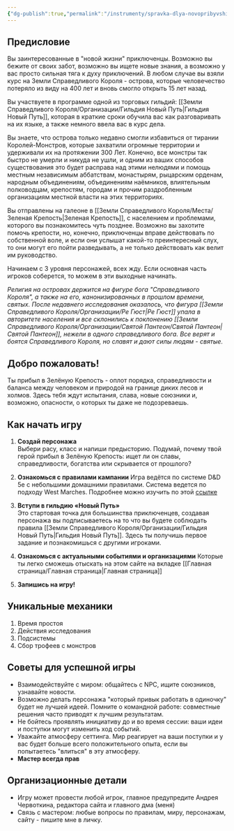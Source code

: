 ```yaml
---
{"dg-publish":true,"permalink":"/instrumenty/spravka-dlya-novopribyvshih/"}
---
```


## Предисловие
Вы заинтересованные в "новой жизни" приключенцы. Возможно вы бежите от своих забот, возможно вы ищете новые знания, а возможно у вас просто сильная тяга к духу приключений. В любом случае вы взяли курс на Земли Справедливого Короля - острова, которые человечество потеряло из виду на 400 лет и вновь смогло открыть 15 лет назад.

Вы участвуете в программе одной из торговых гильдий: [[Земли Справедливого Короля/Организации/Гильдия Новый Путь\|Гильдия Новый Путь]], которая в краткие сроки обучила вас как разговаривать на их языке, а также немного ввела вас в курс дела.

Вы знаете, что острова только недавно смогли избавиться от тирании Королей-Монстров, которые захватили огромные территории и удерживали их на протяжении 300 Лет. Конечно, все монстры так быстро не умерли и никуда не ушли, и одним из ваших способов существования это будет расправа над этими нелюдями и помощь местным независимым аббатствам, монастырям, рыцарским орденам, народным объединениям, объединениям наёмников, влиятельным полководцам, крепостям, городам и прочим раздробленным организациям местной власти на этих территориях.

Вы отправлены на галеоне в [[Земли Справедливого Короля/Места/Зеленая Крепость\|Зеленая Крепость]], с населением и проблемами, которого вы познакомитесь чуть позднее. Возможно вы захотите помочь крепости, но, конечно, приключенцы вправе действовать по собственной воле, и если они услышат какой-то преинтересный слух, то они могут его пойти разведывать, а не только действовать как велит им руководство.

Начинаем с 3 уровня персонажей, всех жду. Если основная часть игроков соберется, то можем в эти выходные начинать.

*Религия на островах держится на фигуре бога "Справедливого Короля", а также на его, канонизированных в прошлом времени, святых. После недавнего исследования оказалось, что фигура [[Земли Справедливого Короля/Организации/Ре Гюст\|Ре Гюст]] упала в авторитете населения и все склонились к поклонению [[Земли Справедливого Короля/Организации/Святой Пантеон/Святой Пантеон\|Святой Пантеон]], нежели в одного справедливого бога. Все верят и боятся Справедливого Короля, но славят и дают силы людям - святые.*

## Добро пожаловать!

Ты прибыл в Зелёную Крепость - оплот порядка, справедливости и баланса между человеком и природой на границе диких лесов и холмов. Здесь тебя ждут испытания, слава, новые союзники и, возможно, опасности, о которых ты даже не подозреваешь.

## Как начать игру

1. **Создай персонажа**  
Выбери расу, класс и напиши предысторию. Подумай, почему твой герой прибыл в Зелёную Крепость: ищет ли он славы, справедливости, богатства или скрывается от прошлого?

2. **Ознакомься с правилами кампании**
Игра ведётся по системе D&D 5e с небольшими домашними правилами. Система ведется по подходу West Marches. Подробнее можно изучить по этой [ссылке](https://longstoryshort.app/long/west-marches-language/#:~:text=West%20Marches%20%E2%80%94%20%D1%8D%D1%82%D0%BE%20%D1%81%D1%82%D0%B8%D0%BB%D1%8C%20%D0%B8%D0%B3%D1%80%D1%8B,%D0%BE%D1%82%D0%BF%D1%80%D0%B0%D0%B2%D0%BB%D1%8F%D1%8E%D1%89%D0%B8%D0%B5%D1%81%D1%8F%20%D0%BD%D0%B0%20%D0%B7%D0%B0%D0%B4%D0%B0%D0%BD%D0%B8%D1%8F%20%D0%B8%D0%BB%D0%B8%20%D0%BC%D0%B8%D1%81%D1%81%D0%B8%D0%B8.)

3. **Вступи в гильдию «Новый Путь»**  
Это стартовая точка для большинства приключенцев, создавая персонажа вы подписываетесь на то что вы будете соблюдать правила [[Земли Справедливого Короля/Организации/Гильдия Новый Путь\|Гильдия Новый Путь]]. Здесь ты получишь первое задание и познакомишься с другими игроками.

4. **Ознакомься с актуальными событиями и организациями**
Которые ты легко сможешь отыскать на этом сайте на вкладке [[Главная страница/Главная страница\|Главная страница]]

5. **Запишись на игру!**

## Уникальные механики

1. Время простоя 
2. Действия исследования
3. Подсистемы
4. Сбор трофеев с монстров

## Советы для успешной игры

- Взаимодействуйте с миром: общайтесь с NPC, ищите союзников, узнавайте новости.
- Возможно делать персонажа "который привык работать в одиночку" будет не лучшей идеей. Помните о командной работе: совместные решения часто приводят к лучшим результатам. 
- Не бойтесь проявлять инициативу до и во время сессии: ваши идеи и поступки могут изменить ход событий.
- Уважайте атмосферу сеттинга. Мир реагирует на ваши поступки и у вас будет больше всего положительного опыта, если вы попытаетесь "влиться" в эту атмосферу.
- **Мастер всегда прав**

## Организационные детали
- Игру может провести любой игрок, главное предупредите Андрея Червоткина, редактора сайта и главного дма (меня)
- Связь с мастером: любые вопросы по правилам, миру, персонажам, сайту - пишите мне в личку.
